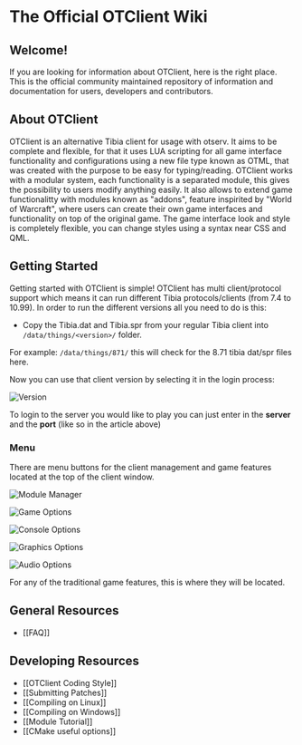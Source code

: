 # The Official OTClient Wiki

## Welcome!
If you are looking for information about OTClient, here is the right place. This is the official community maintained repository of information and documentation for users, developers and contributors.

## About OTClient
OTClient is an alternative Tibia client for usage with otserv.
It aims to be complete and flexible, for that it uses LUA
scripting for all game interface functionality and configurations using a new file type known as OTML, that was created with the purpose to be easy for typing/reading.
OTClient works with a modular system, each functionality is a separated module,
this gives the possibility to users modify anything easily. It also allows to
extend game functionalitty with modules known as "addons", feature inspirited by "World of Warcraft", where
users can create their own game interfaces and functionality on top of the original game. The game interface look and style is completely flexible, you can change styles using a syntax near CSS and QML.

## Getting Started
Getting started with OTClient is simple! OTClient has multi client/protocol support which means it can run different Tibia protocols/clients (from 7.4 to 10.99). In order to run the different versions all you need to do is this:
* Copy the Tibia.dat and Tibia.spr from your regular Tibia client into `/data/things/<version>/` folder.

For example: `/data/things/871/` this will check for the 8.71 tibia dat/spr files here.

Now you can use that client version by selecting it in the login process:

![Version](http://i.imgur.com/P1pVBG8.png)

To login to the server you would like to play you can just enter in the **server** and the **port** (like so in the article above)

### Menu
There are menu buttons for the client management and game features located at the top of the client window.

![Module Manager](http://i.imgur.com/KUlnZ0B.png)

![Game Options](http://i.imgur.com/bqGNsSm.png)

![Console Options](http://i.imgur.com/uye4dZn.png)

![Graphics Options](http://i.imgur.com/ZvNkX64.png)

![Audio Options](http://i.imgur.com/QVhGmTE.png)

For any of the traditional game features, this is where they will be located.

## General Resources
* [[FAQ]]

## Developing Resources
* [[OTClient Coding Style]]
* [[Submitting Patches]]
* [[Compiling on Linux]]
* [[Compiling on Windows]]
* [[Module Tutorial]]
* [[CMake useful options]]